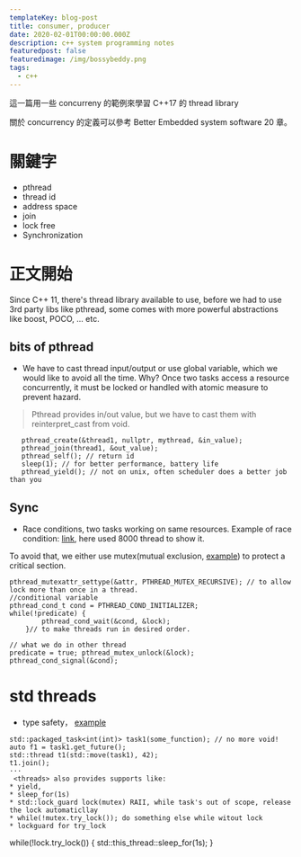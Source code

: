 ```yaml
---
templateKey: blog-post
title: consumer, producer 
date: 2020-02-01T00:00:00.000Z
description: c++ system programming notes
featuredpost: false
featuredimage: /img/bossybeddy.png
tags:
  - c++
---
```

這一篇用一些 concurreny 的範例來學習 C++17 的 thread library

關於 concurrency 的定義可以參考 Better Embedded system software 20 章。

# 關鍵字
* pthread
* thread id
* address space
* join
* lock free
* Synchronization

# 正文開始
Since C++ 11, there's thread library available to use, before we had to use 3rd party libs like pthread, some comes with
more powerful abstractions like boost, POCO,
... etc. 
## bits of pthread
* We have to cast thread input/output or use global variable, which we would like to avoid all the time. Why? Once two
  tasks access a resource concurrently, it must be locked or handled with atomic measure to prevent hazard.

> Pthread provides in/out value, but we have to cast them with reinterpret_cast from void.
```
   pthread_create(&thread1, nullptr, mythread, &in_value);
   pthread_join(thread1, &out_value);
   pthread_self(); // return id
   sleep(1); // for better performance, battery life
   pthread_yield(); // not on unix, often scheduler does a better job than you

```

## Sync
* Race conditions, two tasks working on same resources.
Example of race condition:
[link](https://github.com/PacktPublishing/Hands-On-System-Programming-with-CPP/blob/c29f464c4df79f0d5a55a61f02a2558be74a329c/Chapter12/scratchpad.cpp#L187),
here used 8000 thread to show it.

To avoid that, we either use mutex(mutual exclusion,
[example](https://github.com/PacktPublishing/Hands-On-System-Programming-with-CPP/blob/c29f464c4df79f0d5a55a61f02a2558be74a329c/Chapter12/scratchpad.cpp#L229)) to protect a critical section.

```
pthread_mutexattr_settype(&attr, PTHREAD_MUTEX_RECURSIVE); // to allow lock more than once in a thread.
//conditional variable
pthread_cond_t cond = PTHREAD_COND_INITIALIZER;
while(!predicate) {
        pthread_cond_wait(&cond, &lock);
    }// to make threads run in desired order.

// what we do in other thread
predicate = true; pthread_mutex_unlock(&lock); pthread_cond_signal(&cond);
```
# std threads
* type safety，
  [example](https://github.com/PacktPublishing/Hands-On-System-Programming-with-CPP/blob/c29f464c4df79f0d5a55a61f02a2558be74a329c/Chapter12/scratchpad.cpp#L469)
```
std::packaged_task<int(int)> task1(some_function); // no more void!
auto f1 = task1.get_future();
std::thread t1(std::move(task1), 42);
t1.join();
···
 <threads> also provides supports like:
* yield,
* sleep_for(1s)
* std::lock_guard lock(mutex) RAII, while task's out of scope, release the lock automaticllay
* while(!mutex.try_lock()); do something else while witout lock
* lockguard for try_lock
```
while(!lock.try_lock()) 
{ 
    std::this_thread::sleep_for(1s);
}
```

